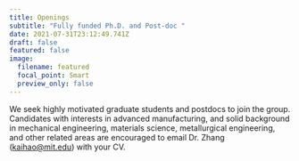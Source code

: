 ```yaml
---
title: Openings
subtitle: "Fully funded Ph.D. and Post-doc "
date: 2021-07-31T23:12:49.741Z
draft: false
featured: false
image:
  filename: featured
  focal_point: Smart
  preview_only: false
---
```

We seek highly motivated graduate students and postdocs to join the group. Candidates with interests in advanced manufacturing, and solid background in mechanical engineering, materials science, metallurgical engineering, and other related areas are encouraged to email Dr. Zhang (kaihao@mit.edu) with your CV.
